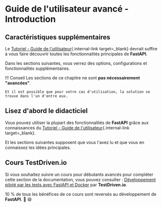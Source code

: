 # Guide de l'utilisateur avancé - Introduction

## Caractéristiques supplémentaires

Le [Tutoriel - Guide de l'utilisateur](../tutorial/){.internal-link target=_blank} devrait suffire à vous faire découvrir toutes les fonctionnalités principales de **FastAPI**.

Dans les sections suivantes, vous verrez des options, configurations et fonctionnalités supplémentaires.

!!! Conseil
    Les sections de ce chapitre ne sont **pas nécessairement "avancées"**.

    Et il est possible que pour votre cas d'utilisation, la solution se trouve dans l'un d'entre eux.

## Lisez d'abord le didacticiel

Vous pouvez utiliser la plupart des fonctionnalités de **FastAPI** grâce aux connaissances du [Tutoriel - Guide de l'utilisateur](../tutorial/){.internal-link target=_blank}.

Et les sections suivantes supposent que vous l'avez lu et que vous en connaissez les idées principales.

## Cours TestDriven.io

Si vous souhaitez suivre un cours pour débutants avancés pour compléter cette section de la documentation, vous pouvez consulter : <a href="https://testdrive.io/courses/tdd-fastapi/" class="external- link" target="_blank">Développement piloté par les tests avec FastAPI et Docker</a> par **TestDriven.io**.

10 % de tous les bénéfices de ce cours sont reversés au développement de **FastAPI**. 🎉 😄